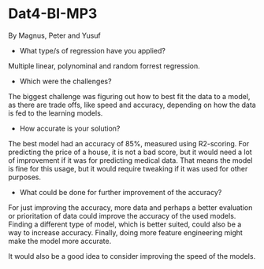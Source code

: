 # Dat4-BI-MP3

By Magnus, Peter and Yusuf

- What type/s of regression have you applied?

Multiple linear, polynominal and random forrest regression.

- Which were the challenges?

The biggest challenge was figuring out how to best fit the data to a model, as there are trade offs, like speed and accuracy, depending on how the data is fed to the learning models.

- How accurate is your solution?

The best model had an accuracy of 85%, measured using R2-scoring. For predicting the price of a house, it is not a bad score, but it would need a lot of improvement if it was for predicting medical data. That means the model is fine for this usage, but it would require tweaking if it was used for other purposes.

- What could be done for further improvement of the accuracy?

For just improving the accuracy, more data and perhaps a better evaluation or prioritation of data could improve the accuracy of the used models. Finding a different type of model, which is better suited, could also be a way to increase accuracy. Finally, doing more feature engineering might make the model more accurate.

It would also be a good idea to consider improving the speed of the models.

